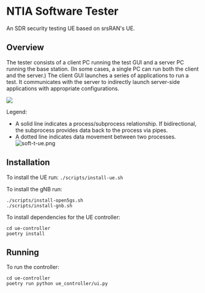 # NTIA Software Tester

An SDR security testing UE based on srsRAN's UE.

## Overview

The tester consists of a client PC running the test GUI and a server PC running
the base station. (In some cases, a single PC can run both the client and the
server.) The client GUI launches a series of applications to run a test. It
communicates with the server to indirectly launch server-side applications with
appropriate configurations.

<img src='https://g.gravizo.com/svg?
digraph G {
    subgraph cluster_client {
        label = "Client PC"
        client -> tue
        client -> pcap [ dir=both ]
        client -> grafana_gnb
        client -> grafana_5gc
        client -> iperf3 [ dir = both ]
        client [ label = "Client GUI\n(Python)"]
        tue [ label = "Soft T-UE"]
        pcap [ label = "Packet capture\n(scapy)"]
        grafana_gnb [ label = "Grafana gNodeB\ndata viz"]
        grafana_5gc [ label = "Grafana open 5G core\ndata viz"]
        iperf3 [ label = "iperf3\nclient"]
    }
    client -> server [ dir = both, style = dotted ]
    tue -> gnb [ dir = both, style = dotted ]
    gnb -> grafana_gnb [ style = dotted ]
    open5g -> grafana_5gc [ style = dotted ]
    iperf3 -> iperf3_server [ dir = both, style = dotted ]
    subgraph cluster_server {
        label = "Server PC"
        server -> iperf3_server
        server -> gnb
        gnb -> open5g [ style = dotted ]
        server [ label = "Server\n(Python)"]
        gnb [ label = "gNodeB"]
        open5g [ label = "Open5G\nCore"]
        iperf3_server [ label = "iperf3\nserver"]
    }
})'/>

Legend:

- A solid line indicates a process/subprocess relationship. If bidirectional,
  the subprocess provides data back to the process via pipes.
- A dotted line indicates data movement between two processes.
![soft-t-ue.png](https://github.com/oran-testing/soft-t-ue/blob/main/docs/images/soft-t-ue.png)

## Installation

To install the UE run:
`./scripts/install-ue.sh`

To install the gNB run:
```
./scripts/install-open5gs.sh
./scripts/install-gnb.sh
```

To install dependencies for the UE controller:
```
cd ue-controller
poetry install
```

## Running 

To run the controller:
```
cd ue-controller
poetry run python ue_controller/ui.py
```
